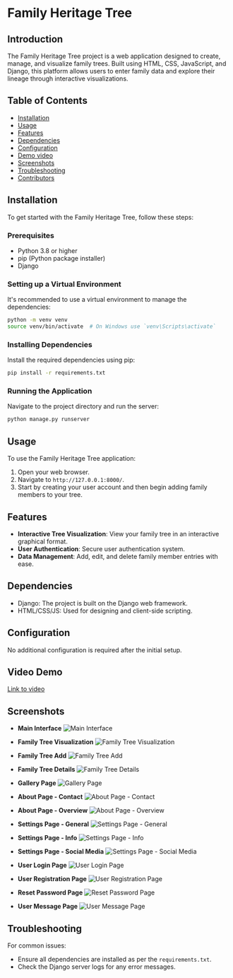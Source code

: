 # Family Heritage Tree

## Introduction

The Family Heritage Tree project is a web application designed to create, manage, and visualize family trees. Built using HTML, CSS, JavaScript, and Django, this platform allows users to enter family data and explore their lineage through interactive visualizations.

## Table of Contents

- [Installation](#installation)
- [Usage](#usage)
- [Features](#features)
- [Dependencies](#dependencies)
- [Configuration](#configuration)
- [Demo video](#video-demo)
- [Screenshots](#screenshots)
- [Troubleshooting](#troubleshooting)
- [Contributors](#contributors)

## Installation

To get started with the Family Heritage Tree, follow these steps:

### Prerequisites

- Python 3.8 or higher
- pip (Python package installer)
- Django

### Setting up a Virtual Environment

It's recommended to use a virtual environment to manage the dependencies:

```bash
python -m venv venv
source venv/bin/activate  # On Windows use `venv\Scripts\activate`
```

### Installing Dependencies

Install the required dependencies using pip:

```bash
pip install -r requirements.txt
```

### Running the Application

Navigate to the project directory and run the server:

```bash
python manage.py runserver
```

## Usage

To use the Family Heritage Tree application:

1. Open your web browser.
2. Navigate to `http://127.0.0.1:8000/`.
3. Start by creating your user account and then begin adding family members to your tree.

## Features

- **Interactive Tree Visualization**: View your family tree in an interactive graphical format.
- **User Authentication**: Secure user authentication system.
- **Data Management**: Add, edit, and delete family member entries with ease.

## Dependencies

- Django: The project is built on the Django web framework.
- HTML/CSS/JS: Used for designing and client-side scripting.

## Configuration

No additional configuration is required after the initial setup.

## Video Demo

<a href="https://drive.google.com/file/d/1Zv0gy827GQ9lWz8-ECB4JEsOWV4OtFBT/view" target="_blank"> Link to video</a>

## Screenshots

- **Main Interface**
  ![Main Interface](Screenshots/dashboard.png)
  
- **Family Tree Visualization**
  ![Family Tree Visualization](Screenshots/famTree.png)
  
- **Family Tree Add**
  ![Family Tree Add](Screenshots/famTreeAdd.png)
  
- **Family Tree Details**
  ![Family Tree Details](Screenshots/famTreeDetails.png)
  
- **Gallery Page**
  ![Gallery Page](Screenshots/gallery.png)
  
- **About Page - Contact**
  ![About Page - Contact](Screenshots/aboutContact.png)
  
- **About Page - Overview**
  ![About Page - Overview](Screenshots/aboutOverview.png)
  
- **Settings Page - General**
  ![Settings Page - General](Screenshots/settingsGeneral.png)
  
- **Settings Page - Info**
  ![Settings Page - Info](Screenshots/settingsInfo.png)
  
- **Settings Page - Social Media**
  ![Settings Page - Social Media](Screenshots/settingsSocialMedia.png)

- **User Login Page**
  ![User Login Page](Screenshots/authentication/login.png)
  
- **User Registration Page**
  ![User Registration Page](Screenshots/authentication/register.png)
  
- **Reset Password Page**
  ![Reset Password Page](Screenshots/authentication/reset.png)
  
- **User Message Page**
  ![User Message Page](Screenshots/authentication/message.png)



## Troubleshooting

For common issues:
- Ensure all dependencies are installed as per the `requirements.txt`.
- Check the Django server logs for any error messages.

